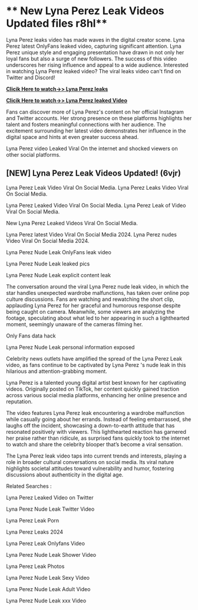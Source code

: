 
# ** New Lyna Perez Leak Videos Updated files r8hl** #

  Lyna Perez   leaks video has made waves in the digital creator scene.  Lyna Perez   latest OnlyFans leaked video, capturing significant attention.  Lyna Perez   unique style and engaging presentation have drawn in not only her loyal fans but also a surge of new followers. The success of this video underscores her rising influence and appeal to a wide audience. Interested in watching Lyna Perez   leaked video? The viral leaks video can't find on Twitter and Discord!

**[Clicik Here to watch->>  Lyna Perez  leaks ](http://xflirt.top)**

**[Clicik Here to watch->>  Lyna Perez leaked Video](http://xflirt.top)**

Fans can discover more of Lyna Perez's content on her official Instagram and Twitter accounts. Her strong presence on these platforms highlights her talent and fosters meaningful connections with her audience. The excitement surrounding her latest video demonstrates her influence in the digital space and hints at even greater success ahead.

  Lyna Perez   video Leaked Viral On the internet and shocked viewers on other social platforms.

## [NEW] Lyna Perez   Leak Videos Updated!  (6vjr) ##

  Lyna Perez   Leak Video Viral On Social Media.  Lyna Perez   Leaks Video Viral On Social Media.

  Lyna Perez   Leaked Video Viral On Social Media.  Lyna Perez   Leak of Video Viral On Social Media.

New Lyna Perez   Leaked Videos Viral On Social Media.

  Lyna Perez   latest Video Viral On Social Media 2024.  Lyna Perez   nudes Video Viral On Social Media 2024.

  Lyna Perez   Nude Leak OnlyFans leak video

  Lyna Perez   Nude Leak leaked pics

  Lyna Perez   Nude Leak explicit content leak

The conversation around the viral Lyna Perez   nude leak video, in which the star handles unexpected wardrobe malfunctions, has taken over online pop culture discussions. Fans are watching and rewatching the short clip, applauding Lyna Perez   for her graceful and humorous response despite being caught on camera. Meanwhile, some viewers are analyzing the footage, speculating about what led to her appearing in such a lighthearted moment, seemingly unaware of the cameras filming her.

Only Fans data hack

  Lyna Perez   Nude Leak personal information exposed

Celebrity news outlets have amplified the spread of the Lyna Perez   Leak video, as fans continue to be captivated by Lyna Perez  's nude leak in this hilarious and attention-grabbing moment.

  Lyna Perez   is a talented young digital artist best known for her captivating videos. Originally posted on TikTok, her content quickly gained traction across various social media platforms, enhancing her online presence and reputation.

The video features Lyna Perez   leak encountering a wardrobe malfunction while casually going about her errands. Instead of feeling embarrassed, she laughs off the incident, showcasing a down-to-earth attitude that has resonated positively with viewers. This lighthearted reaction has garnered her praise rather than ridicule, as surprised fans quickly took to the internet to watch and share the celebrity blooper that’s become a viral sensation.

The Lyna Perez   leak video taps into current trends and interests, playing a role in broader cultural conversations on social media. Its viral nature highlights societal attitudes toward vulnerability and humor, fostering discussions about authenticity in the digital age.

Related Searches :

  Lyna Perez   Leaked Video on Twitter

  Lyna Perez   Nude Leak Twitter Video

  Lyna Perez   Leak Porn

  Lyna Perez   Leaks 2024

  Lyna Perez   Leak Onlyfans Video

  Lyna Perez   Nude Leak Shower Video

  Lyna Perez   Leak Photos

  Lyna Perez   Nude Leak Sexy Video

  Lyna Perez   Nude Leak Adult Video

  Lyna Perez   Nude Leak xxx Video



